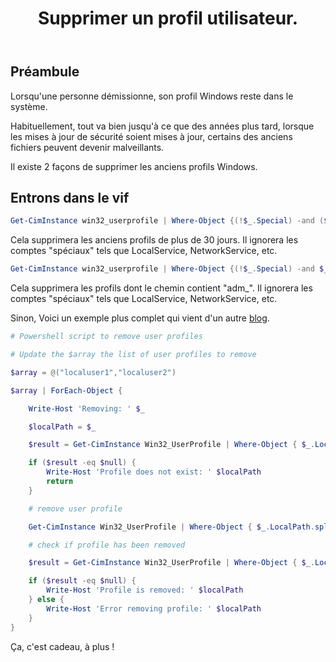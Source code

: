 ﻿---
title: "Supprimer un profil utilisateur."
excerpt: "Supprimer un profil utilisateur residuel proprement."
category: PowerShell
classes: wide
comments: true
tags: 
  - PowerShell
  - Tips
  - profiles
---

## Préambule

Lorsqu'une personne démissionne, son profil Windows reste dans le système.

Habituellement, tout va bien jusqu'à ce que des années plus tard, lorsque les mises à jour de sécurité soient mises à jour, certains des anciens fichiers peuvent devenir malveillants.

Il existe 2 façons de supprimer les anciens profils Windows.

## Entrons dans le vif

```powershell
Get-CimInstance win32_userprofile | Where-Object {(!$_.Special) -and ($_.LastUseTime -lt  (Get-Date).AddDays(-30)) } | Remove-CimInstance
```

Cela supprimera les anciens profils de plus de 30 jours. Il ignorera les comptes "spéciaux" tels que LocalService, NetworkService, etc.

```powershell
Get-CimInstance win32_userprofile | Where-Object {(!$_.Special) -and $_.LocalPath -match "adm_*" } | Remove-CimInstance
```

Cela supprimera les profils dont le chemin contient "adm_". Il ignorera les comptes "spéciaux" tels que LocalService, NetworkService, etc.


Sinon, Voici un exemple plus complet qui vient d'un autre [blog](https://paullimblog.wordpress.com/2019/12/31/delete-user-profiles-with-powershell/).

```powershell
# Powershell script to remove user profiles

# Update the $array the list of user profiles to remove

$array = @("localuser1","localuser2")

$array | ForEach-Object {

    Write-Host 'Removing: ' $_

    $localPath = $_

    $result = Get-CimInstance Win32_UserProfile | Where-Object { $_.LocalPath.split('\')[-1] -eq $localPath }

    if ($result -eq $null) {
        Write-Host 'Profile does not exist: ' $localPath
        return
    }

    # remove user profile

    Get-CimInstance Win32_UserProfile | Where-Object { $_.LocalPath.split('\')[-1] -eq $localPath } | Remove-CimInstance `

    # check if profile has been removed

    $result = Get-CimInstance Win32_UserProfile | Where-Object { $_.LocalPath.split('\')[-1] -eq $localPath }

    if ($result -eq $null) {
        Write-Host 'Profile is removed: ' $localPath
    } else {
        Write-Host 'Error removing profile: ' $localPath
    }
}
```

Ça, c'est cadeau, à plus !